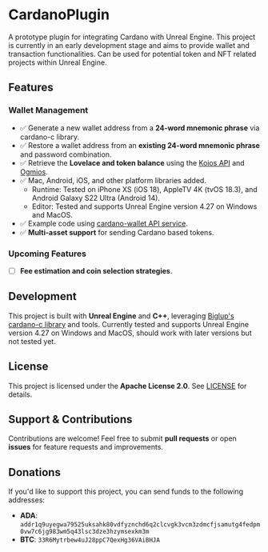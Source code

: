 ﻿# CardanoPlugin

A prototype plugin for integrating Cardano with Unreal Engine. This project is currently in an early development stage and aims to provide wallet and transaction functionalities. Can be used for potential token and NFT related projects within Unreal Engine.

## Features

### Wallet Management
- ✅ Generate a new wallet address from a **24-word mnemonic phrase** via cardano-c library.
- ✅ Restore a wallet address from an **existing 24-word mnemonic phrase** and password combination.
- ✅ Retrieve the **Lovelace and token balance** using the [Koios API](https://api.koios.rest) and [Ogmios](https://github.com/CardanoSolutions/ogmios).
- ✅ Mac, Android, iOS, and other platform libraries added.
  - Runtime: Tested on iPhone XS (iOS 18), AppleTV 4K (tvOS 18.3), and Android Galaxy S22 Ultra (Android 14).
  - Editor: Tested and supports Unreal Engine version 4.27 on Windows and MacOS.
- ✅ Example code using [cardano-wallet API service](https://github.com/cardano-foundation/cardano-wallet).
- ✅ **Multi-asset support** for sending Cardano based tokens.

### Upcoming Features
- [ ] **Fee estimation and coin selection strategies**.

## Development

This project is built with **Unreal Engine** and **C++**, leveraging [Biglup's cardano-c library](https://github.com/Biglup/cardano-c) and tools. Currently tested and supports Unreal Engine version 4.27 on Windows and MacOS, should work with later versions but not tested yet.

## License

This project is licensed under the **Apache License 2.0**. See [LICENSE](LICENSE) for details.

## Support & Contributions

Contributions are welcome! Feel free to submit **pull requests** or open **issues** for feature requests and improvements.

## Donations

If you'd like to support this project, you can send funds to the following addresses:

- **ADA**: `addr1q9uyegwa79525uksahk80vdfyznchd6q2clcvgk3vcm3zdmcfjsamutg4fedpm0vw7c6jg983wm5q43lsc3dze3hzymsexkm3m`
- **BTC**: `33R6Mytrbew4uJ28ppC7QexHg36VAiBHJA`